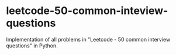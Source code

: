 # leetcode-50-common-inteview-questions
Implementation of all problems in "Leetcode - 50 common interview questions" in Python.
